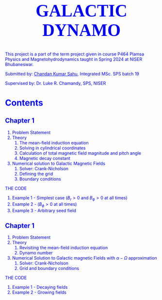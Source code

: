 <font color="blue"><b><h1 style="font-size:4em; font-family:serif"><center>GALACTIC DYNAMO</center></h1></b>

This project is a part of the term project given in course P464 Plamsa Physics and Magnetohydrodynamics taught in Spring 2024 at NISER Bhubaneswar.

Submitted by: <u>Chandan Kumar Sahu</u>, Integrated MSc. SPS batch 19

Supervised by: Dr. Luke R. Chamandy, SPS, NISER

# Contents

## Chapter 1
1. Problem Statement
2. Theory
    1. The mean-field induction equation
    2. Solving in cylindrical coordinates
    3. Calculation of total magnetic field magnitude and pitch angle
    4. Magnetic decay constant
4. Numerical solution to Galactic Magnetic Fields
    1. Solver: Crank-Nicholson
    2. Defining the grid 
    3. Boundary conditions

THE CODE
1. Example 1 - Simplest case ($B_r>0$ and $B_\phi>0$ at all times)
2. Example 2 - ($B_\phi>0$ at all times)
3. Example 3 - Arbitrary seed field

## Chapter 1
1. Problem Statement
2. Theory
    1. Revisiting the mean-field induction equation
    2. Dynamo number
4. Numerical Solution to Galactic magnetic Fields with $\alpha-\Omega$ approximation
    1. Solver: Crank-Nicholson
    2. Grid and boundary conditions

THE CODE
1. Example 1 - Decaying fields
1. Example 2 - Growing fields
